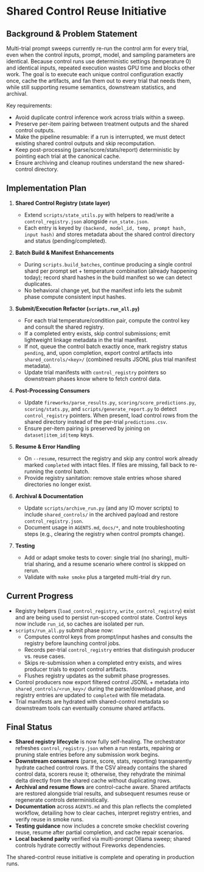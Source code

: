 # Shared Control Reuse Initiative

## Background & Problem Statement

Multi-trial prompt sweeps currently re-run the control arm for every trial, even when the control inputs, prompt, model, and sampling parameters are identical. Because control runs use deterministic settings (temperature 0) and identical inputs, repeated execution wastes GPU time and blocks other work. The goal is to execute each unique control configuration exactly once, cache the artifacts, and fan them out to every trial that needs them, while still supporting resume semantics, downstream statistics, and archival.

Key requirements:

- Avoid duplicate control inference work across trials within a sweep.
- Preserve per-item pairing between treatment outputs and the shared control outputs.
- Make the pipeline resumable: if a run is interrupted, we must detect existing shared control outputs and skip recomputation.
- Keep post-processing (parse/score/stats/report) deterministic by pointing each trial at the canonical cache.
- Ensure archiving and cleanup routines understand the new shared-control directory.

## Implementation Plan

1. **Shared Control Registry (state layer)**
   - Extend `scripts/state_utils.py` with helpers to read/write a `control_registry.json` alongside `run_state.json`.
   - Each entry is keyed by `(backend, model_id, temp, prompt hash, input hash)` and stores metadata about the shared control directory and status (pending/completed).

2. **Batch Build & Manifest Enhancements**
   - During `scripts.build_batches`, continue producing a single control shard per prompt set + temperature combination (already happening today); record shard hashes in the build manifest so we can detect duplicates.
   - No behavioral change yet, but the manifest info lets the submit phase compute consistent input hashes.

3. **Submit/Execution Refactor (`scripts.run_all.py`)**
   - For each trial temperature/condition pair, compute the control key and consult the shared registry.
   - If a completed entry exists, skip control submissions; emit lightweight linkage metadata in the trial manifest.
   - If not, queue the control batch exactly once, mark registry status `pending`, and, upon completion, export control artifacts into `shared_controls/<key>/` (combined results JSONL plus trial manifest metadata).
   - Update trial manifests with `control_registry` pointers so downstream phases know where to fetch control data.

4. **Post-Processing Consumers**
   - Update `fireworks/parse_results.py`, `scoring/score_predictions.py`, `scoring/stats.py`, and `scripts/generate_report.py` to detect `control_registry` pointers. When present, load control rows from the shared directory instead of the per-trial `predictions.csv`.
   - Ensure per-item pairing is preserved by joining on `dataset|item_id|temp` keys.

5. **Resume & Error Handling**
   - On `--resume`, resurrect the registry and skip any control work already marked `completed` with intact files. If files are missing, fall back to re-running the control batch.
   - Provide registry sanitation: remove stale entries whose shared directories no longer exist.

6. **Archival & Documentation**
   - Update `scripts/archive_run.py` (and any IO mover scripts) to include `shared_controls/` in the archived payload and restore `control_registry.json`.
   - Document usage in `AGENTS.md`, `docs/*`, and note troubleshooting steps (e.g., clearing the registry when control prompts change).

7. **Testing**
   - Add or adapt smoke tests to cover: single trial (no sharing), multi-trial sharing, and a resume scenario where control is skipped on rerun.
   - Validate with `make smoke` plus a targeted multi-trial dry run.

## Current Progress

- Registry helpers (`load_control_registry`, `write_control_registry`) exist and are being used to persist run-scoped control state. Control keys now include `run_id`, so caches are isolated per run.
- `scripts/run_all.py` submit phase now:
  - Computes control keys from prompt/input hashes and consults the registry before launching control jobs.
  - Records per-trial `control_registry` entries that distinguish producer vs. reuse cases.
  - Skips re-submission when a completed entry exists, and wires producer trials to export control artifacts.
  - Flushes registry updates as the submit phase progresses.
- Control producers now export filtered control JSONL + metadata into `shared_controls/<run_key>/` during the parse/download phase, and registry entries are updated to `completed` with file metadata.
- Trial manifests are hydrated with shared-control metadata so downstream tools can eventually consume shared artifacts.

## Final Status

- **Shared registry lifecycle** is now fully self-healing. The orchestrator refreshes `control_registry.json` when a run restarts, repairing or pruning stale entries before any submission work begins.
- **Downstream consumers** (parse, score, stats, reporting) transparently hydrate cached control rows. If the CSV already contains the shared control data, scorers reuse it; otherwise, they rehydrate the minimal delta directly from the shared cache without duplicating rows.
- **Archival and resume flows** are control-cache aware. Shared artifacts are restored alongside trial results, and subsequent resumes reuse or regenerate controls deterministically.
- **Documentation** across `AGENTS.md` and this plan reflects the completed workflow, detailing how to clear caches, interpret registry entries, and verify reuse in smoke runs.
- **Testing guidance** now includes a concrete smoke checklist covering reuse, resume after partial completion, and cache repair scenarios.
- **Local backend parity** verified via multi-prompt Ollama sweep; shared controls hydrate correctly without Fireworks dependencies.

The shared-control reuse initiative is complete and operating in production runs.

